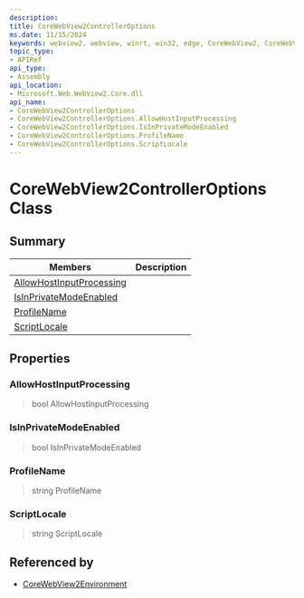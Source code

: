 ```yaml
---
description: 
title: CoreWebView2ControllerOptions
ms.date: 11/15/2024
keywords: webview2, webview, winrt, win32, edge, CoreWebView2, CoreWebView2Controller, browser control, edge html, CoreWebView2ControllerOptions
topic_type:
- APIRef
api_type:
- Assembly
api_location:
- Microsoft.Web.WebView2.Core.dll
api_name:
- CoreWebView2ControllerOptions
- CoreWebView2ControllerOptions.AllowHostInputProcessing
- CoreWebView2ControllerOptions.IsInPrivateModeEnabled
- CoreWebView2ControllerOptions.ProfileName
- CoreWebView2ControllerOptions.ScriptLocale
---
```


# CoreWebView2ControllerOptions Class



## Summary

Members|Description
--|--
[AllowHostInputProcessing](#allowhostinputprocessing) | 
[IsInPrivateModeEnabled](#isinprivatemodeenabled) | 
[ProfileName](#profilename) | 
[ScriptLocale](#scriptlocale) | 

## Properties

### AllowHostInputProcessing

>  bool AllowHostInputProcessing

### IsInPrivateModeEnabled

>  bool IsInPrivateModeEnabled

### ProfileName

>  string ProfileName

### ScriptLocale

>  string ScriptLocale






## Referenced by

- [CoreWebView2Environment](corewebview2environment.md)
